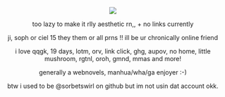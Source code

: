 <div id="header" align="center">
  

<p align="center"

<p align="center">
<img src="https://files.catbox.moe/00504l.png"> 



<div id="header" align="center">

too lazy to make it rlly aesthetic rn,, + no links currently
</p>
ji, soph or ciel 15 they them or all prns !! ill be ur chronically online friend
</p>
i love qqgk, 19 days, lotm, orv, link click, ghg, aupov, no home, little mushroom, rgtnl, oroh, gmnd, mmas and more!
</p>
generally a webnovels, manhua/wha/ga enjoyer :-)
</p>
btw i used to be @sorbetswirl on github but im not usin dat account okk.
</p>


<p align="center"
